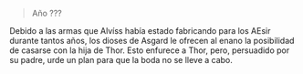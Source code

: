 > Año ???

Debido a las armas que Alvíss había estado fabricando para los AEsir durante tantos años, los dioses de Asgard le ofrecen al enano la posibilidad de casarse con la hija de Thor. Esto enfurece a Thor, pero, persuadido por su padre, urde un plan para que la boda no se lleve a cabo.

